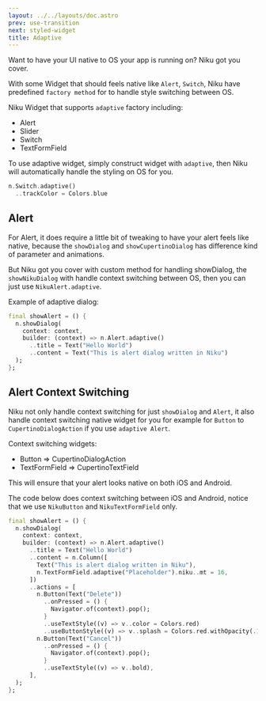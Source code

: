 ```yaml
---
layout: ../../layouts/doc.astro
prev: use-transition
next: styled-widget
title: Adaptive
---
```

Want to have your UI native to OS your app is running on? Niku got you cover.

With some Widget that should feels native like `Alert`, `Switch`, Niku have predefined `factory method` for to handle style switching between OS.

Niku Widget that supports `adaptive` factory including:
- Alert
- Slider
- Switch
- TextFormField

To use adaptive widget, simply construct widget with `adaptive`, then Niku will automatically handle the styling on OS for you.
```dart
n.Switch.adaptive()
  ..trackColor = Colors.blue
```

## Alert
For Alert, it does require a little bit of tweaking to have your alert feels like native, because the `showDialog` and `showCupertinoDialog` has difference kind of parameter and animations.

But Niku got you cover with custom method for handling showDialog, the `showNikuDialog` with handle context switching between OS, then you can just use `NikuAlert.adaptive`.

Example of adaptive dialog:
```dart
final showAlert = () {
  n.showDialog(
    context: context,
    builder: (context) => n.Alert.adaptive()
      ..title = Text("Hello World")
      ..content = Text("This is alert dialog written in Niku")
  );
};
```

## Alert Context Switching
Niku not only handle context switching for just `showDialog` and `Alert`, it also handle context switching native widget for you for example for `Button` to `CupertinoDialogAction` if you use `adaptive Alert`.

Context switching widgets:
- Button => CupertinoDialogAction
- TextFormField => CupertinoTextField

This will ensure that your alert looks native on both iOS and Android.

The code below does context switching between iOS and Android, notice that we use `NikuButton` and `NikuTextFormField` only.
```dart
final showAlert = () {
  n.showDialog(
    context: context,
    builder: (context) => n.Alert.adaptive()
      ..title = Text("Hello World")
      ..content = n.Column([
        Text("This is alert dialog written in Niku"),
        n.TextFormField.adaptive("Placeholder").niku..mt = 16,
      ])
      ..actions = [
        n.Button(Text("Delete"))
          ..onPressed = () {
            Navigator.of(context).pop();
          }
          ..useTextStyle((v) => v..color = Colors.red)
          ..useButtonStyle((v) => v..splash = Colors.red.withOpacity(.15)),
        n.Button(Text("Cancel"))
          ..onPressed = () {
            Navigator.of(context).pop();
          }
          ..useTextStyle((v) => v..bold),
      ],
  );
};
```
